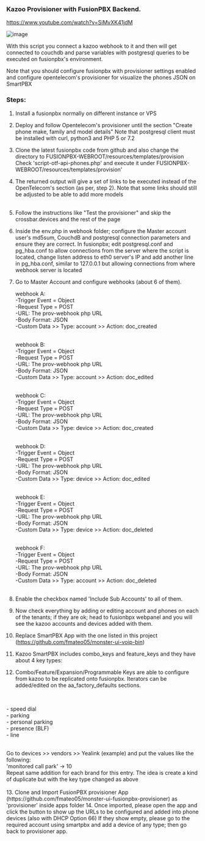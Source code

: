 ### Kazoo Provisioner with FusionPBX Backend.


https://www.youtube.com/watch?v=SiMvXK41jdM

![image](https://github.com/user-attachments/assets/85daba7c-45d1-447e-9054-a8677ef9f2b1)



With this script you connect a kazoo webhook to it and then will get connected to couchdb and parse variables with postgresql queries to be executed on fusionpbx's environment.

Note that you should configure fusionpbx with provisioner settings enabled and configure opentelecom's provisioner for visualize the phones JSON on SmartPBX

### Steps:

1. Install a fusionpbx  normally on different instance or VPS <br>
2. Deploy and follow Opentelecom's provisioner until the section "Create phone make, family and model details" Note that postgresql client must be installed with curl, python3 and PHP 5 or 7.2 <br>
3. Clone the latest fusionpbx code from github and also change the directory to FUSIONPBX-WEBROOT/resources/templates/provision Check 'script-otf-api-phones.php' and execute it under FUSIONPBX-WEBROOT/resources/templates/provision'
4. The returned output will give a set of links to be executed instead of the OpenTelecom's section (as per, step 2).  Note that some links should still be adjusted to be able to add more models <br> <br>
5. Follow the instructions like "Test the provisioner" and skip the crossbar.devices and the rest of the page <br>
6. Inside the env.php in webhook folder; configure the Master account user's md5sum, CouchdB and postgresql connection parameters and ensure they are correct. In fusionpbx; edit postgresql.conf and pg_hba.conf to allow connections from the server where the script is located, change listen address to eth0 server's IP and add another line in pg_hba.conf, similar to 127.0.0.1 but allowing connections from where webhook server is located   <br>
7. Go to Master Account and configure webhooks (about 6 of them).<br>

   webhook A:<br>
   -Trigger Event = Object <br>
   -Request Type = POST <br>
   -URL: The prov-webhook php URL <br>
   -Body Format: JSON <br>
   -Custom Data >> Type: account >> Action: doc_created <br>
   <br>
   
   webhook B: <br>
   -Trigger Event = Object <br>
   -Request Type = POST  <br>
   -URL: The prov-webhook php URL <br>
   -Body Format: JSON  <br>
   -Custom Data >> Type: account >> Action: doc_edited  <br>
   <br>
   
   webhook C: <br>
   -Trigger Event = Object <br>
   -Request Type = POST  <br>
   -URL: The prov-webhook php URL <br>
   -Body Format: JSON  <br>
   -Custom Data >> Type: device >> Action: doc_created <br>
   <br>
   
   webhook D: <br>
   -Trigger Event = Object <br>
   -Request Type = POST <br>
   -URL: The prov-webhook php URL <br>
   -Body Format: JSON <br>
   -Custom Data >> Type: device >> Action: doc_edited <br>
   <br>

   webhook E: <br>
   -Trigger Event = Object <br>
   -Request Type = POST <br>
   -URL: The prov-webhook php URL <br>
   -Body Format: JSON <br>
   -Custom Data >> Type: device >> Action: doc_deleted <br>
   <br>

   webhook F: <br>
   -Trigger Event = Object <br>
   -Request Type = POST <br>
   -URL: The prov-webhook php URL <br>
   -Body Format: JSON <br>
   -Custom Data >> Type: account >> Action: doc_deleted <br>
   <br>

8. Enable the checkbox named 'Include Sub Accounts' to all of them. <br>
9. Now check everything by adding or editing account and phones on each of the tenants; if they are ok; head to fusionbpx webpanel and you will see the kazoo accounts and devices added with them. <br>
10. Replace SmartPBX App with the one listed in this project (https://github.com/fmateo05/monster-ui-voip-bin)
11. Kazoo SmartPBX includes combo_keys and feature_keys and they have about 4 key types: <br>
12. Combo/Feature/Expansion/Programmable Keys are able  to configure from kazoo to be replicated onto fusionpbx. Iterators can be added/edited on the aa_factory_defaults sections. <br>
<br>
<p> - speed dial <br>
    - parking <br>
    - personal parking <br>
    - presence (BLF) <br>
    - line <br>
</p>
<br>     
    Go to devices >> vendors >> Yealink (example) and put the values like the following: <br>
    'monitored call park' -> 10 <br>
    Repeat same addition for each brand for this entry. The idea is create a kind of duplicate but with the key type changed as above <br>
   <br>
13. Clone and Import FusionPBX provisioner App (https://github.com/fmateo05/monster-ui-fusionpbx-provisioner) as 'provisioner' inside apps folder
14. Once imported, please open the app and click the button to show up the URLs to be configured and added into phone devices (also with DHCP Option 66)
   If they show empty, please go to the required account using smartpbx and add a device of any type; then go back to provisioner app.

